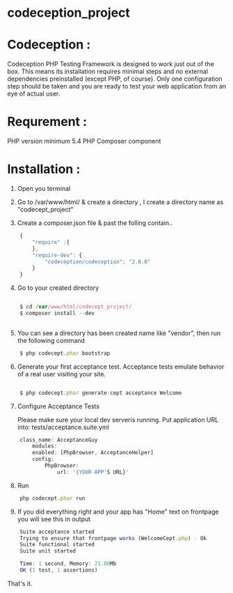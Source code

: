 codeception_project
===================

Codeception : 
==============
Codeception PHP Testing Framework is designed to work just out of the box. This means its installation requires minimal steps and no external dependencies preinstalled (except PHP, of course). Only one configuration step should be taken and you are ready to test your web application from an eye of actual user. 

Requrement :
============

PHP version minimum 5.4
PHP Composer component

Installation :
=================

 

1. Open you terminal

2. Go to /var/www/html/ & create a directory , I create a directory name as "codecept_project"

3. Create a composer.json file & past the folling contain.. 

```javascript
	{
		"require" :{
		},
		"require-dev": {
			"codeception/codeception": "2.0.8"
		}
	}
```

4. Go to your created directory 
```javascript

	$ cd /var/www/html/codecept_project/
	$ composer install --dev
	
```


5. You can see a directory has been created name like "vendor", then run the following command
```javascript
	$ php codecept.phar bootstrap
```
6. Generate your first acceptance test. Acceptance tests emulate behavior of a real user visiting your site.
```javascript

	$ php codecept.phar generate:cept acceptance Welcome
```
7. Configure Acceptance Tests 

   Please make sure your local dev serveris running.  Put application URL into:  tests/acceptance.suite.yml 
```javascript
	class_name: AcceptanceGuy 
		modules: 
		enabled: [PhpBrowser, AcceptanceHelper]
		config: 
  			PhpBrowser:
      			url: '{YOUR APP'S URL}'

```
8. Run 
```javascript
	php codecept.phar run
```
9. If you did everything right and your app has "Home" text on frontpage you will see this in output 
```javascript
	Suite acceptance started 
	Trying to ensure that frontpage works (WelcomeCept.php) - Ok
	Suite functional started
	Suite unit started

	Time: 1 second, Memory: 21.00Mb
	OK (1 test, 1 assertions)
```
That's it.


	

